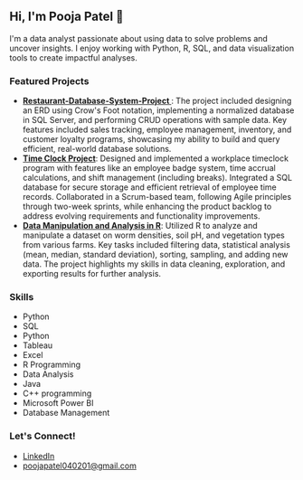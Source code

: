 ## Hi, I'm Pooja Patel 👋
I'm a data analyst passionate about using data to solve problems and uncover insights. I enjoy working with Python, R, SQL, and data visualization tools to create impactful analyses.

### Featured Projects
- **[Restaurant-Database-System-Project ](https://github.com/poojapatel04/Design-and-Implement-a-Database-for-a-Resturant-Operations)**: The project included designing an ERD using Crow's Foot notation, implementing a normalized database in SQL Server, and performing CRUD operations with sample data. Key features included sales tracking, employee management, inventory, and customer loyalty programs, showcasing my ability to build and query efficient, real-world database solutions.
- **[Time Clock Project](https://github.com/poojapatel04/Time-Clock-Project)**: Designed and implemented a workplace timeclock program with features like an employee badge system, time accrual calculations, and shift management (including breaks). Integrated a SQL database for secure storage and efficient retrieval of employee time records. Collaborated in a Scrum-based team, following Agile principles through two-week sprints, while enhancing the product backlog to address evolving requirements and functionality improvements.
-  **[Data Manipulation and Analysis in R](https://github.com/poojapatel04/Data-Manipulation-and-Analysis-in-R)**: Utilized R to analyze and manipulate a dataset on worm densities, soil pH, and vegetation types from various farms. Key tasks included filtering data, statistical analysis (mean, median, standard deviation), sorting, sampling, and adding new data. The project highlights my skills in data cleaning, exploration, and exporting results for further analysis.

### Skills
-  Python
-  SQL
-  Python
-  Tableau
-  Excel
-  R Programming
-  Data Analysis
-  Java
-  C++ programming
-  Microsoft Power BI
-  Database Management

### Let's Connect!
- [LinkedIn](https://www.linkedin.com/in/pooja-s-patel/)
- [poojapatel040201@gmail.com](mailto:poojapatel040201@gmail.com)

